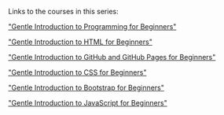 Links to the courses in this series:

["Gentle Introduction to Programming for Beginners"](https://amzn.to/3e6CgKE)

["Gentle Introduction to HTML for Beginners"](https://amzn.to/3zGezAH)

["Gentle Introduction to GitHub and GitHub Pages for Beginners"]()

["Gentle Introduction to CSS for Beginners"]()

["Gentle Introduction to Bootstrap for Beginners"]()

["Gentle Introduction to JavaScript for Beginners"]()
